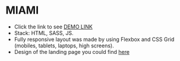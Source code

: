   # MIAMI
  - Click the link to see [DEMO LINK](https://Nadiyahr.github.io/Miami/)
  - Stack: HTML, SASS, JS.
  - Fully responsive layout was made by using Flexbox and CSS Grid (mobiles, tablets, laptops, high screens).
  - Design of the landing page you could find [here](https://www.figma.com/file/nHz8bflIwJaWP3P99vKTH5/miami_home_new?node-id=16033%3A3)
